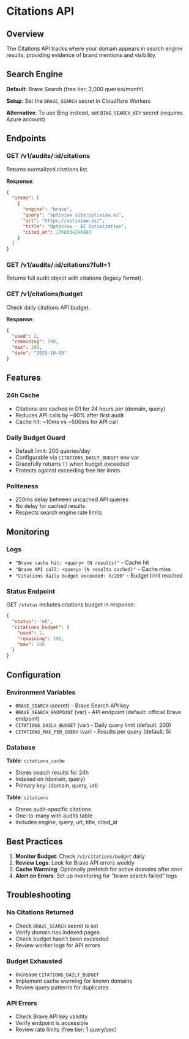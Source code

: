 # Citations API

## Overview

The Citations API tracks where your domain appears in search engine results, providing evidence of brand mentions and visibility.

## Search Engine

**Default**: Brave Search (free tier: 2,000 queries/month)

**Setup**: Set the `BRAVE_SEARCH` secret in Cloudflare Workers

**Alternative**: To use Bing instead, set `BING_SEARCH_KEY` secret (requires Azure account)

## Endpoints

### GET /v1/audits/:id/citations

Returns normalized citations list.

**Response**:
```json
{
  "items": [
    {
      "engine": "brave",
      "query": "optiview site:optiview.ai",
      "url": "https://optiview.ai/",
      "title": "Optiview - AI Optimization",
      "cited_at": 1760034246863
    }
  ]
}
```

### GET /v1/audits/:id/citations?full=1

Returns full audit object with citations (legacy format).

### GET /v1/citations/budget

Check daily citations API budget.

**Response**:
```json
{
  "used": 2,
  "remaining": 198,
  "max": 200,
  "date": "2025-10-09"
}
```

## Features

### 24h Cache

- Citations are cached in D1 for 24 hours per (domain, query)
- Reduces API calls by ~90% after first audit
- Cache hit: ~10ms vs ~500ms for API call

### Daily Budget Guard

- Default limit: 200 queries/day
- Configurable via `CITATIONS_DAILY_BUDGET` env var
- Gracefully returns `[]` when budget exceeded
- Protects against exceeding free tier limits

### Politeness

- 250ms delay between uncached API queries
- No delay for cached results
- Respects search engine rate limits

## Monitoring

### Logs

- `"Brave cache hit: <query> (N results)"` - Cache hit
- `"Brave API call: <query> (N results cached)"` - Cache miss
- `"Citations daily budget exceeded: X/200"` - Budget limit reached

### Status Endpoint

GET `/status` includes citations budget in response:

```json
{
  "status": "ok",
  "citations_budget": {
    "used": 2,
    "remaining": 198,
    "max": 200
  }
}
```

## Configuration

### Environment Variables

- `BRAVE_SEARCH` (secret) - Brave Search API key
- `BRAVE_SEARCH_ENDPOINT` (var) - API endpoint (default: official Brave endpoint)
- `CITATIONS_DAILY_BUDGET` (var) - Daily query limit (default: 200)
- `CITATIONS_MAX_PER_QUERY` (var) - Results per query (default: 5)

### Database

**Table**: `citations_cache`
- Stores search results for 24h
- Indexed on (domain, query)
- Primary key: (domain, query, url)

**Table**: `citations`
- Stores audit-specific citations
- One-to-many with audits table
- Includes engine, query, url, title, cited_at

## Best Practices

1. **Monitor Budget**: Check `/v1/citations/budget` daily
2. **Review Logs**: Look for Brave API errors weekly
3. **Cache Warming**: Optionally prefetch for active domains after cron
4. **Alert on Errors**: Set up monitoring for "brave search failed" logs

## Troubleshooting

### No Citations Returned

- Check `BRAVE_SEARCH` secret is set
- Verify domain has indexed pages
- Check budget hasn't been exceeded
- Review worker logs for API errors

### Budget Exhausted

- Increase `CITATIONS_DAILY_BUDGET`
- Implement cache warming for known domains
- Review query patterns for duplicates

### API Errors

- Check Brave API key validity
- Verify endpoint is accessible
- Review rate limits (free tier: 1 query/sec)

